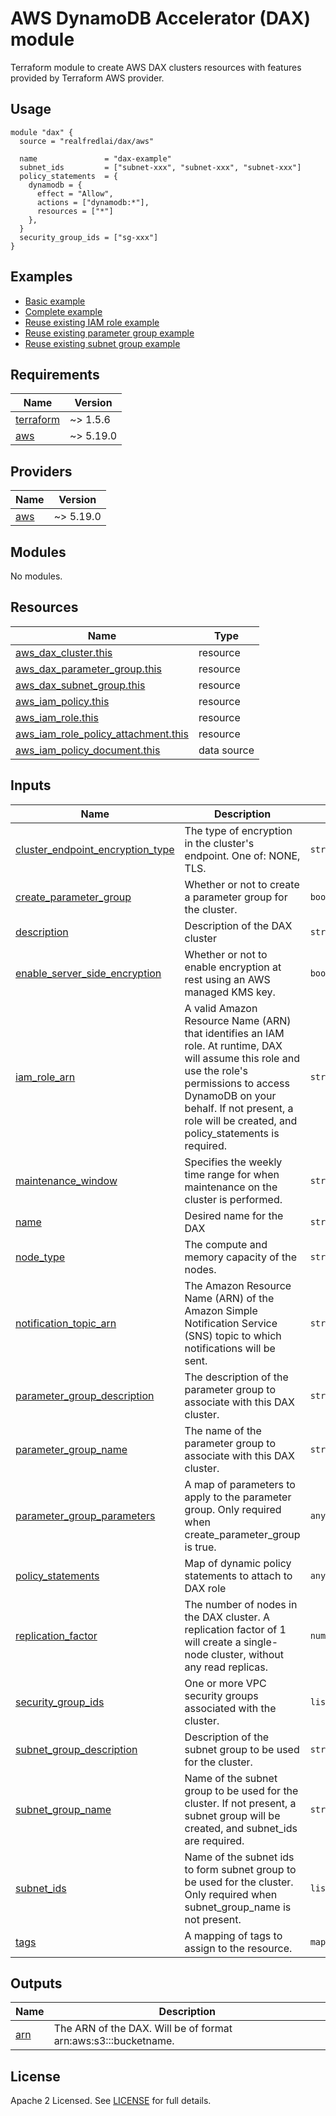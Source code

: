# AWS DynamoDB Accelerator (DAX) module
Terraform module to create AWS DAX clusters resources with features provided by Terraform AWS provider.

## Usage

```hcl
module "dax" {
  source = "realfredlai/dax/aws"

  name               = "dax-example"
  subnet_ids         = ["subnet-xxx", "subnet-xxx", "subnet-xxx"]
  policy_statements  = {
    dynamodb = {
      effect = "Allow",
      actions = ["dynamodb:*"],
      resources = ["*"]
    },
  }
  security_group_ids = ["sg-xxx"]
}
```

## Examples

- [Basic example](https://github.com/realfredlai/terraform-aws-dax/tree/main/examples/basic)
- [Complete example](https://github.com/realfredlai/terraform-aws-dax/tree/main/examples/complete)
- [Reuse existing IAM role example](https://github.com/realfredlai/terraform-aws-dax/tree/main/examples/with-existing-iam-role)
- [Reuse existing parameter group example](https://github.com/realfredlai/terraform-aws-dax/tree/main/examples/with-existing-parameter-group)
- [Reuse existing subnet group example](https://github.com/realfredlai/terraform-aws-dax/tree/main/examples/with-existing-subnet-group)

<!-- BEGINNING OF PRE-COMMIT-TERRAFORM DOCS HOOK -->
## Requirements

| Name | Version |
|------|---------|
| <a name="requirement_terraform"></a> [terraform](#requirement\_terraform) | ~> 1.5.6 |
| <a name="requirement_aws"></a> [aws](#requirement\_aws) | ~> 5.19.0 |

## Providers

| Name | Version |
|------|---------|
| <a name="provider_aws"></a> [aws](#provider\_aws) | ~> 5.19.0 |

## Modules

No modules.

## Resources

| Name | Type |
|------|------|
| [aws_dax_cluster.this](https://registry.terraform.io/providers/hashicorp/aws/latest/docs/resources/dax_cluster) | resource |
| [aws_dax_parameter_group.this](https://registry.terraform.io/providers/hashicorp/aws/latest/docs/resources/dax_parameter_group) | resource |
| [aws_dax_subnet_group.this](https://registry.terraform.io/providers/hashicorp/aws/latest/docs/resources/dax_subnet_group) | resource |
| [aws_iam_policy.this](https://registry.terraform.io/providers/hashicorp/aws/latest/docs/resources/iam_policy) | resource |
| [aws_iam_role.this](https://registry.terraform.io/providers/hashicorp/aws/latest/docs/resources/iam_role) | resource |
| [aws_iam_role_policy_attachment.this](https://registry.terraform.io/providers/hashicorp/aws/latest/docs/resources/iam_role_policy_attachment) | resource |
| [aws_iam_policy_document.this](https://registry.terraform.io/providers/hashicorp/aws/latest/docs/data-sources/iam_policy_document) | data source |

## Inputs

| Name | Description | Type | Default | Required |
|------|-------------|------|---------|:--------:|
| <a name="input_cluster_endpoint_encryption_type"></a> [cluster\_endpoint\_encryption\_type](#input\_cluster\_endpoint\_encryption\_type) | The type of encryption in the cluster's endpoint. One of: NONE, TLS. | `string` | `"TLS"` | no |
| <a name="input_create_parameter_group"></a> [create\_parameter\_group](#input\_create\_parameter\_group) | Whether or not to create a parameter group for the cluster. | `bool` | `false` | no |
| <a name="input_description"></a> [description](#input\_description) | Description of the DAX cluster | `string` | `""` | no |
| <a name="input_enable_server_side_encryption"></a> [enable\_server\_side\_encryption](#input\_enable\_server\_side\_encryption) | Whether or not to enable encryption at rest using an AWS managed KMS key. | `bool` | `true` | no |
| <a name="input_iam_role_arn"></a> [iam\_role\_arn](#input\_iam\_role\_arn) | A valid Amazon Resource Name (ARN) that identifies an IAM role. At runtime, DAX will assume this role and use the role's permissions to access DynamoDB on your behalf. If not present, a role will be created, and policy\_statements is required. | `string` | `""` | no |
| <a name="input_maintenance_window"></a> [maintenance\_window](#input\_maintenance\_window) | Specifies the weekly time range for when maintenance on the cluster is performed. | `string` | `"sun:05:00-sun:09:00"` | no |
| <a name="input_name"></a> [name](#input\_name) | Desired name for the DAX | `string` | n/a | yes |
| <a name="input_node_type"></a> [node\_type](#input\_node\_type) | The compute and memory capacity of the nodes. | `string` | `"dax.t3.small"` | no |
| <a name="input_notification_topic_arn"></a> [notification\_topic\_arn](#input\_notification\_topic\_arn) | The Amazon Resource Name (ARN) of the Amazon Simple Notification Service (SNS) topic to which notifications will be sent. | `string` | `""` | no |
| <a name="input_parameter_group_description"></a> [parameter\_group\_description](#input\_parameter\_group\_description) | The description of the parameter group to associate with this DAX cluster. | `string` | `"default.dax1.0"` | no |
| <a name="input_parameter_group_name"></a> [parameter\_group\_name](#input\_parameter\_group\_name) | The name of the parameter group to associate with this DAX cluster. | `string` | `"default.dax1.0"` | no |
| <a name="input_parameter_group_parameters"></a> [parameter\_group\_parameters](#input\_parameter\_group\_parameters) | A map of parameters to apply to the parameter group. Only required when create\_parameter\_group is true. | `any` | `{}` | no |
| <a name="input_policy_statements"></a> [policy\_statements](#input\_policy\_statements) | Map of dynamic policy statements to attach to DAX role | `any` | `{}` | no |
| <a name="input_replication_factor"></a> [replication\_factor](#input\_replication\_factor) | The number of nodes in the DAX cluster. A replication factor of 1 will create a single-node cluster, without any read replicas. | `number` | `3` | no |
| <a name="input_security_group_ids"></a> [security\_group\_ids](#input\_security\_group\_ids) | One or more VPC security groups associated with the cluster. | `list(string)` | `[]` | no |
| <a name="input_subnet_group_description"></a> [subnet\_group\_description](#input\_subnet\_group\_description) | Description of the subnet group to be used for the cluster. | `string` | `""` | no |
| <a name="input_subnet_group_name"></a> [subnet\_group\_name](#input\_subnet\_group\_name) | Name of the subnet group to be used for the cluster. If not present, a subnet group will be created, and subnet\_ids are required. | `string` | `""` | no |
| <a name="input_subnet_ids"></a> [subnet\_ids](#input\_subnet\_ids) | Name of the subnet ids to form subnet group to be used for the cluster. Only required when subnet\_group\_name is not present. | `list(string)` | `[]` | no |
| <a name="input_tags"></a> [tags](#input\_tags) | A mapping of tags to assign to the resource. | `map(string)` | `{}` | no |

## Outputs

| Name | Description |
|------|-------------|
| <a name="output_arn"></a> [arn](#output\_arn) | The ARN of the DAX. Will be of format arn:aws:s3:::bucketname. |
<!-- END OF PRE-COMMIT-TERRAFORM DOCS HOOK -->

## License

Apache 2 Licensed. See [LICENSE](https://github.com/terraform-aws-modules/terraform-aws-iam/tree/master/LICENSE) for full details.
